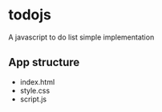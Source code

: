 # todojs
A javascript to do list simple implementation


## App structure

- index.html
- style.css
- script.js
